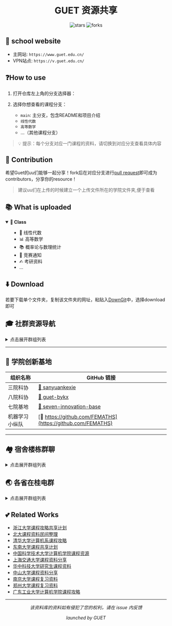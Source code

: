 <div align="center">
  <h1>GUET 资源共享</h1>
  <p>
    <img src="https://img.shields.io/github/stars/Kamio-Misuzu/GUET_Share?style=social" alt="stars">
    <img src="https://img.shields.io/github/forks/Kamio-Misuzu/GUET_Share?style=social" alt="forks">
  </p>
</div>

## 🏫 school website
- 主网站: `https://www.guet.edu.cn/` 
- VPN站点: `https://v.guet.edu.cn/` 

## ❓How to use
1. 打开仓库左上角的分支选择器：

2. 选择你想查看的课程分支：
   - `main`: 主分支，包含README和项目介绍
   - `线性代数`
   - `高等数学`
   - ...（其他课程分支）

> 💡 提示：每个分支对应一门课程的资料，请切换到对应分支查看具体内容

## 🤝 Contribution
希望Guet的uu们能够一起分享！fork后在对应分支进行[pull request](https://github.com/Kamio-Misuzu/GUET_Share/pulls)即可成为contributors，分享你的resource！

> 建议uu们在上传的时候建立一个上传文件所在的学院文件夹,便于查看

## 📚 What is uploaded
<details open>
<summary><b>📗 Class </b></summary>
<div style="padding-left: 20px;">

- 📐 线性代数
- 📊 高等数学
- 📚 概率论与数理统计
- 📣 竞赛通知
- ✍︎ 考研资料
- ...
</div>
</details>

## ⬇️ Download
若要下载单个文件夹，复制该文件夹的网址，粘贴入[DownGit](https://minhaskamal.github.io/DownGit/#/home)中，选择download即可

## 🎓 社群资源导航

<details>
<summary>点击展开群组列表</summary>

| 群组名称                            | QQ 群号      |
|-----------------------------------|-------------|
|四创移动互联与智能计算基地 |495954838|
|桂电网络挑战赛| 647938390|
|数模参赛群 |653039316|
|桂电全日制本科招生咨询群-江西省 |798784699|
|青年志愿者协会 |809204033|
| 蓝桥杯报名群                      | 519359719   |
| 机器人中心                        | 536891135   |
| 数模参赛群                        | 653039316   |
| GUET校园圈                        | 482024244   | 
| GUET课程表                        | 538482182   | 
| 三院挑战杯交流群                   | 753799798   | 
| IBOCE硬件部招新群                 | 870944460   | 
| 桂电二手通群                      | 785902920   |
| 后街天逸影城影迷群                | 765978356   |
| 定向越野协会员群                  | 573918321   |
|桂电我的世界                      |895516605    |
| 桂电大数赛非专业组                | 142616968  |
</details>

---
## 🚀 学院创新基地
| 组织名称                 | GitHub 链接                                                                 |
|--------------------------|-----------------------------------------------------------------------------|
| 三院科协     | [🔗 sanyuankexie](https://github.com/sanyuankexie)                           |
| 八院科协 | [🔗 guet-bykx](https://github.com/guet-bykx)                                 |
| 七院基地   | [🔗 seven-innovation-base](https://github.com/seven-innovation-base)         |
| 机器学习小纵队 | [🔗 https://github.com/FEMATHS](https://github.com/FEMATHS) |

---

## 🏘 宿舍楼栋群聊

<details>
<summary>点击展开群组列表</summary>

| 群组名称                            | QQ 群号      |
|-----------------------------------|-------------|
|36栋宿舍楼 |946636787|

</details>

## 🌏 各省在桂电群

<details>
<summary>点击展开群组列表</summary>

| 群组名称                            | QQ 群号      |
|-----------------------------------|-------------|
|江西人在桂电 |124266077|

</details>


## 💕 Related Works

- [浙江大学课程攻略共享计划](https://github.com/QSCTech/zju-icicles)
- [北大课程资料民间整理](https://github.com/lib-pku/libpku)
- [清华大学计算机系课程攻略](https://github.com/PKUanonym/REKCARC-TSC-UHT)
- [东南大学课程共享计划](https://github.com/zjdx1998/seucourseshare)
- [中国科学技术大学计算机学院课程资源](https://github.com/USTC-Resource/USTC-Course)
- [上海交通大学课程资料分享](https://github.com/CoolPhilChen/SJTU-Courses/)
- [华中科技大学研究生课程资料](https://github.com/lyandut/HUST-Invictus/tree/master)
- [中山大学课程资料分享](https://github.com/sysuexam/SYSU-Exam)
- [南京大学课程复习资料](https://github.com/idealclover/NJU-Review-Materials)
- [郑州大学课程复习资料](https://github.com/CooperNiu/ZZU-Courses-Resource)
- [广东工业大学计算机学院课程攻略](https://github.com/brenner8023/gdut-course)



  
---
<div align="center">
  <i>该资料库的资料如有侵犯了您的权利，请在 issue 内反馈</i>
  
  <i>launched by GUET</i>
</div>
